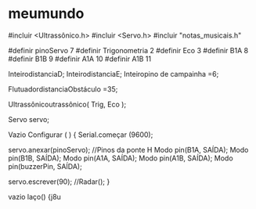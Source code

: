 # meumundo
#incluir <Ultrassônico.h>
#incluir <Servo.h>
#incluir "notas_musicais.h"

#definir pinoServo 7
#definir Trigonometria 2
#definir Eco 3
#definir B1A 8
#definir B1B 9
#definir A1A 10
#definir A1B 11

InteirodistanciaD;
InteirodistanciaE;
Inteiropino de campainha =6;

FlutuadordistanciaObstáculo =35;

Ultrassônicoutrassônico( Trig, Eco );

Servo servo;

Vazio Configurar ( ) {
Serial.começar (9600);

servo.anexar(pinoServo);
//Pinos da ponte H
Modo pin(B1A, SAÍDA);
Modo pin(B1B, SAÍDA);
Modo pin(A1A, SAÍDA);
Modo pin(A1B, SAÍDA);
Modo pin(buzzerPin, SAÍDA);

servo.escrever(90);
//Radar();
}

vazio laço() {j8u




